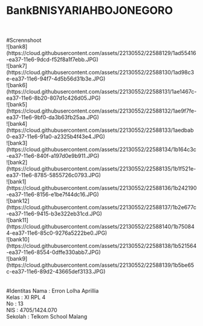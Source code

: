 # BankBNISYARIAHBOJONEGORO
<br>
<br>
#Scrennshoot<br>
![bank8](https://cloud.githubusercontent.com/assets/22130552/22588129/1ad55416-ea37-11e6-9dcd-f52f8a1f7ebb.JPG)<br>
![bank7](https://cloud.githubusercontent.com/assets/22130552/22588130/1ad98c3e-ea37-11e6-94f7-4d5b56d31b3e.JPG)<br>
![bank6](https://cloud.githubusercontent.com/assets/22130552/22588131/1ae1467c-ea37-11e6-8b20-807d1c426d05.JPG)<br>
![bank5](https://cloud.githubusercontent.com/assets/22130552/22588132/1ae9f7fe-ea37-11e6-9bf0-da3b63fb25aa.JPG)<br>
![bank4](https://cloud.githubusercontent.com/assets/22130552/22588133/1aedbab0-ea37-11e6-91a0-a2325b4f43e4.JPG)<br>
![bank3](https://cloud.githubusercontent.com/assets/22130552/22588134/1b164c3c-ea37-11e6-840f-a197d0e9b911.JPG)<br>
![bank2](https://cloud.githubusercontent.com/assets/22130552/22588135/1b1f521e-ea37-11e6-8785-5855726c0793.JPG)<br>
![bank1](https://cloud.githubusercontent.com/assets/22130552/22588136/1b242190-ea37-11e6-8156-e1be7f44dc16.JPG)<br>
![bank12](https://cloud.githubusercontent.com/assets/22130552/22588137/1b2e677c-ea37-11e6-9415-b3e322eb31cd.JPG)<br>
![bank11](https://cloud.githubusercontent.com/assets/22130552/22588140/1b750844-ea37-11e6-85c0-9276a5222be0.JPG)<br>
![bank10](https://cloud.githubusercontent.com/assets/22130552/22588138/1b521564-ea37-11e6-8554-0dffe330abb7.JPG)<br>
![bank9](https://cloud.githubusercontent.com/assets/22130552/22588139/1b5be65c-ea37-11e6-89d2-43665def3133.JPG)<br>
<br><br>
#Identitas
Nama : Erron Lolha Aprillia<br>
Kelas : XI RPL 4<br>
No : 13<br>
NIS : 4705/1424.070<br>
Sekolah : Telkom School Malang<br>

